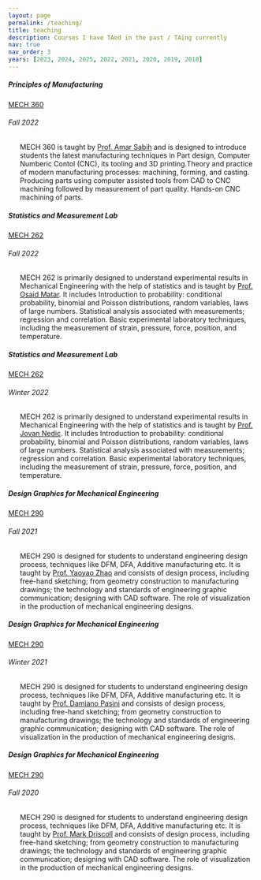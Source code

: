 ```yaml
---
layout: page
permalink: /teaching/
title: teaching
description: Courses I have TAed in the past / TAing currently
nav: true
nav_order: 3
years: [2023, 2024, 2025, 2022, 2021, 2020, 2019, 2018]
---
```




<div class="content">
    
 
 
 <div class="card mt-3">
  <div class="p-3">
    <div class="row">
      <div class="col-sm-10">
        <h5 class="font-weight-bold">Principles of Manufacturing</h5>
      </div>
      <div class="col-sm-2 text-left text-sm-right">
        <a class="badge font-weight-bold light-blue darken-1 text-uppercase align-middle" href="https://www.mcgill.ca/study/2022-2023/courses/mech-360" target="_blank">
            MECH 360
        </a>
      </div>
    </div>
    <h6 class="font-italic mt-2 mt-sm-0">Fall 2022</h6>
    <ul class="card-text font-weight-light list-group list-group-flush">
			<p>
			MECH 360 is taught by  <a href='https://www.mcgill.ca/continuingstudies/scs-community/biographies/sabih-amar'>Prof. Amar Sabih</a> and is designed to introduce students the latest manufacturing techniques in Part design, Computer Numberic Contol (CNC), its tooling and 3D printing.Theory and practice of modern manufacturing processes: machining, forming, and casting. Producing parts using computer assisted tools from CAD to CNC machining followed by measurement of part quality. Hands-on CNC machining of parts.
			</p>
    </ul>
  </div>
</div>
 
 
 
<div class="card mt-3">
  <div class="p-3">
    <div class="row">
      <div class="col-sm-10">
        <h5 class="font-weight-bold">Statistics and Measurement Lab</h5>
      </div>
      <div class="col-sm-2 text-left text-sm-right">
        <a class="badge font-weight-bold light-blue darken-1 text-uppercase align-middle" href="https://www.mcgill.ca/study/2022-2023/courses/mech-262" target="_blank">
            MECH 262
        </a>
      </div>
    </div>
    <h6 class="font-italic mt-2 mt-sm-0">Fall 2022</h6>
    <ul class="card-text font-weight-light list-group list-group-flush">
			<p>
			MECH 262 is primarily designed to understand experimental results in Mechanical Engineering with the help of statistics and is taught by <a href='https://www.linkedin.com/in/osaid-matar-ph-d-47b79a46/'>Prof. Osaid Matar</a>. It includes Introduction to probability: conditional probability, binomial and Poisson distributions, random variables, laws of large numbers. Statistical analysis associated with measurements; regression and correlation. Basic experimental laboratory techniques, including the measurement of strain, pressure, force, position, and temperature.
			</p>
    </ul>
  </div>
</div>






 

<div class="card mt-3">
  <div class="p-3">
    <div class="row">
      <div class="col-sm-10">
        <h5 class="font-weight-bold">Statistics and Measurement Lab</h5>
      </div>
      <div class="col-sm-2 text-left text-sm-right">
        <a class="badge font-weight-bold light-blue darken-1 text-uppercase align-middle" href="https://www.mcgill.ca/study/2021-2022/courses/mech-262" target="_blank">
            MECH 262
        </a>
      </div>
    </div>
    <h6 class="font-italic mt-2 mt-sm-0">Winter 2022</h6>
    <ul class="card-text font-weight-light list-group list-group-flush">
			<p>
			MECH 262 is primarily designed to understand experimental results in Mechanical Engineering with the help of statistics and is taught by <a href='https://www.mcgill.ca/mecheng/people/staff/jovan-nedic'>Prof. Jovan Nedic</a>. It includes Introduction to probability: conditional probability, binomial and Poisson distributions, random variables, laws of large numbers. Statistical analysis associated with measurements; regression and correlation. Basic experimental laboratory techniques, including the measurement of strain, pressure, force, position, and temperature.
			</p>
    </ul>
  </div>
</div>

<div class="card mt-3">
  <div class="p-3">
    <div class="row">
      <div class="col-sm-10">
        <h5 class="font-weight-bold">Design Graphics for Mechanical Engineering</h5>
      </div>
      <div class="col-sm-2 text-left text-sm-right">
        <a class="badge font-weight-bold light-blue darken-1 text-uppercase align-middle" href="https://www.mcgill.ca/study/2021-2022/courses/mech-290" target="_blank">
            MECH 290
        </a>
      </div>
    </div>
    <h6 class="font-italic mt-2 mt-sm-0">Fall 2021</h6>
    <ul class="card-text font-weight-light list-group list-group-flush">
			<p>
			MECH 290 is designed for students to understand engineering design process, techniques like DFM, DFA, Additive manufacturing etc. It is taught by <a href='https://www.mcgill.ca/mecheng/yaoyao-zhao'>Prof. Yaoyao Zhao</a> and consists of design process, including free-hand sketching; from geometry construction to manufacturing drawings; the technology and standards of engineering graphic communication; designing with CAD software. The role of visualization in the production of mechanical engineering designs.
			</p>
    </ul>
  </div>
</div>

<div class="card mt-3">
  <div class="p-3">
    <div class="row">
      <div class="col-sm-10">
        <h5 class="font-weight-bold">Design Graphics for Mechanical Engineering</h5>
      </div>
      <div class="col-sm-2 text-left text-sm-right">
        <a class="badge font-weight-bold light-blue darken-1 text-uppercase align-middle" href="https://www.mcgill.ca/study/2021-2022/courses/mech-290" target="_blank">
            MECH 290
        </a>
      </div>
    </div>
    <h6 class="font-italic mt-2 mt-sm-0">Winter 2021</h6>
    <ul class="card-text font-weight-light list-group list-group-flush">
			<p>
			MECH 290 is designed for students to understand engineering design process, techniques like DFM, DFA, Additive manufacturing etc. It is taught by <a href='https://www.mcgill.ca/mecheng/damiano-pasini'>Prof. Damiano Pasini</a> and consists of design process, including free-hand sketching; from geometry construction to manufacturing drawings; the technology and standards of engineering graphic communication; designing with CAD software. The role of visualization in the production of mechanical engineering designs.
			</p>
    </ul>
  </div>
</div>

<div class="card mt-3">
  <div class="p-3">
    <div class="row">
      <div class="col-sm-10">
        <h5 class="font-weight-bold">Design Graphics for Mechanical Engineering</h5>
      </div>
      <div class="col-sm-2 text-left text-sm-right">
        <a class="badge font-weight-bold light-blue darken-1 text-uppercase align-middle" href="https://www.mcgill.ca/study/2021-2022/courses/mech-290" target="_blank">
            MECH 290
        </a>
      </div>
    </div>
    <h6 class="font-italic mt-2 mt-sm-0">Fall 2020</h6>
    <ul class="card-text font-weight-light list-group list-group-flush">
			<p>
			MECH 290 is designed for students to understand engineering design process, techniques like DFM, DFA, Additive manufacturing etc. It is taught by <a href='https://www.mcgill.ca/mecheng/people/staff/mark-driscoll'>Prof. Mark Driscoll</a> and consists of design process, including free-hand sketching; from geometry construction to manufacturing drawings; the technology and standards of engineering graphic communication; designing with CAD software. The role of visualization in the production of mechanical engineering designs.
			</p>
    </ul>
  </div>
</div>
